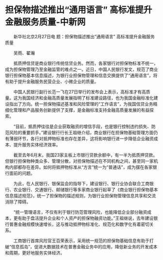# 担保物描述推出“通用语言” 高标准提升金融服务质量-中新网

　　新华社北京2月27日电 题：担保物描述推出“通用语言” 高标准提升金融服务质量

　　吴雨、翟瀚

　　抵质押信贷是商业银行传统信贷业务。然而，各家银行对担保物标准不统一，成为担保物管理乃至金融监管的难点之一。近日，中国人民银行发文，规范了商业银行担保物基本信息描述，为银行业担保物管理和信息交换提供了“通用语言”，将有助于提升金融服务民营企业、小微企业的质量。

　　中国人民银行副行长范一飞在27日举行的发布会上表示，高标准才有高质量。这为我国经济和金融高质量发展指明了标准建设路径，也为我国金融标准化建设指出了方向。统一担保物描述基准和风险管理的“工作语言”，为我国信贷业务精细化管理和产品服务创新提供了支撑，是金融标准支持金融高质量发展的有益探索。

　　“目前，抵质押往往是企业获取融资的增信手段，也是银行控制违约损失、防范风险的重要抓手。”建设银行行长王祖继介绍，商业银行在担保物基础管理方面仍有薄弱环节，各行对抵押物标准也存在差异，这将影响银行进一步降低企业融资成本、提升服务实体经济效率。

　　截至去年6月末，我国23家主板上市银行贷款余额中，有一半为抵质押贷款。但银行担保物种类众多、管理分散，对担保物描述在不同机构之间，甚至同一家机构内部都存在差异。如何将抵押物标准从“方言”统一为“普通话”，成为摆在各家银行面前的问题。

　　为此，在人民银行、银保监会的指导下，建设银行、银行业协会联合工商银行、农业银行、交通银行、邮储银行等多家商业银行起草了《商业银行担保物基本信息描述规范》，统一了担保物的描述规则，为银行业担保物管理信息共享和交流消除了障碍。

　　“统一管理语言，不仅有利于银行防范管理风险，也能降低企业部分融资成本，更有助于盘活提升企业和个人资产的担保物融资功能。”王祖继说，去年建设银行普惠金融规模快速增长，这与推动抵押物标准化、规范化和数字化有着密切关系。

　　工商银行首席风险官王百荣表示，采用统一规范的担保物基础信息有助于打破“信息孤岛”，促进大数据技术在普惠金融业务中的应用，降低新业务的开发成本和周期，更好地服务实体经济。
